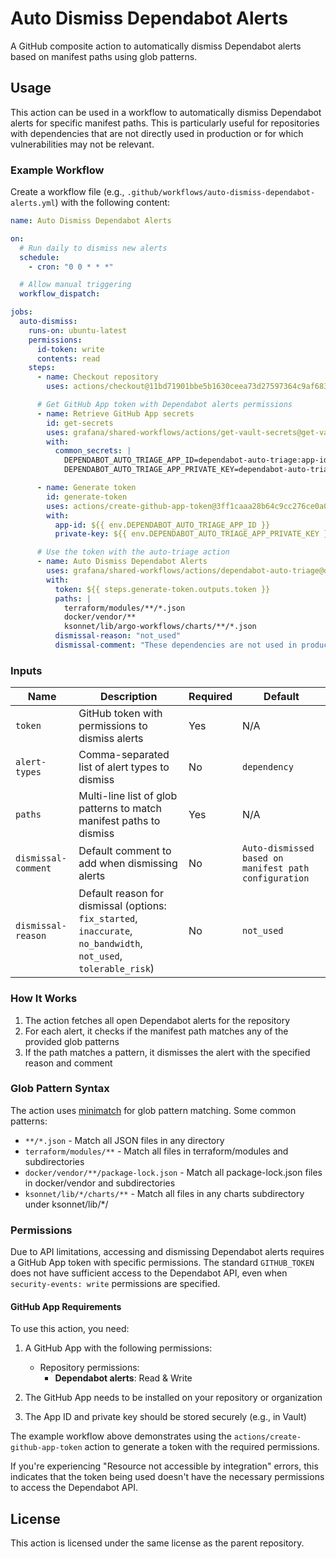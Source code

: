 # Auto Dismiss Dependabot Alerts

A GitHub composite action to automatically dismiss Dependabot alerts based on manifest paths using glob patterns.

## Usage

This action can be used in a workflow to automatically dismiss Dependabot alerts for specific manifest paths. This is particularly useful for repositories with dependencies that are not directly used in production or for which vulnerabilities may not be relevant.

### Example Workflow

Create a workflow file (e.g., `.github/workflows/auto-dismiss-dependabot-alerts.yml`) with the following content:

<!-- x-release-please-start-version -->

```yaml
name: Auto Dismiss Dependabot Alerts

on:
  # Run daily to dismiss new alerts
  schedule:
    - cron: "0 0 * * *"

  # Allow manual triggering
  workflow_dispatch:

jobs:
  auto-dismiss:
    runs-on: ubuntu-latest
    permissions:
      id-token: write
      contents: read
    steps:
      - name: Checkout repository
        uses: actions/checkout@11bd71901bbe5b1630ceea73d27597364c9af683 # v1.0.0

      # Get GitHub App token with Dependabot alerts permissions
      - name: Retrieve GitHub App secrets
        id: get-secrets
        uses: grafana/shared-workflows/actions/get-vault-secrets@get-vault-secrets/v1.0.0
        with:
          common_secrets: |
            DEPENDABOT_AUTO_TRIAGE_APP_ID=dependabot-auto-triage:app-id
            DEPENDABOT_AUTO_TRIAGE_APP_PRIVATE_KEY=dependabot-auto-triage:private-key

      - name: Generate token
        id: generate-token
        uses: actions/create-github-app-token@3ff1caaa28b64c9cc276ce0a02e2ff584f3900c5 # v1.0.0
        with:
          app-id: ${{ env.DEPENDABOT_AUTO_TRIAGE_APP_ID }}
          private-key: ${{ env.DEPENDABOT_AUTO_TRIAGE_APP_PRIVATE_KEY }}

      # Use the token with the auto-triage action
      - name: Auto Dismiss Dependabot Alerts
        uses: grafana/shared-workflows/actions/dependabot-auto-triage@dependabot-auto-triage/v1.0.0
        with:
          token: ${{ steps.generate-token.outputs.token }}
          paths: |
            terraform/modules/**/*.json
            docker/vendor/**
            ksonnet/lib/argo-workflows/charts/**/*.json
          dismissal-reason: "not_used"
          dismissal-comment: "These dependencies are not used in production and pose no risk"
```

<!-- x-release-please-end-version -->

### Inputs

| Name                | Description                                                                                                       | Required | Default                                               |
| ------------------- | ----------------------------------------------------------------------------------------------------------------- | -------- | ----------------------------------------------------- |
| `token`             | GitHub token with permissions to dismiss alerts                                                                   | Yes      | N/A                                                   |
| `alert-types`       | Comma-separated list of alert types to dismiss                                                                    | No       | `dependency`                                          |
| `paths`             | Multi-line list of glob patterns to match manifest paths to dismiss                                               | Yes      | N/A                                                   |
| `dismissal-comment` | Default comment to add when dismissing alerts                                                                     | No       | `Auto-dismissed based on manifest path configuration` |
| `dismissal-reason`  | Default reason for dismissal (options: `fix_started`, `inaccurate`, `no_bandwidth`, `not_used`, `tolerable_risk`) | No       | `not_used`                                            |

### How It Works

1. The action fetches all open Dependabot alerts for the repository
2. For each alert, it checks if the manifest path matches any of the provided glob patterns
3. If the path matches a pattern, it dismisses the alert with the specified reason and comment

### Glob Pattern Syntax

The action uses [minimatch](https://github.com/isaacs/minimatch) for glob pattern matching. Some common patterns:

- `**/*.json` - Match all JSON files in any directory
- `terraform/modules/**` - Match all files in terraform/modules and subdirectories
- `docker/vendor/**/package-lock.json` - Match all package-lock.json files in docker/vendor and subdirectories
- `ksonnet/lib/*/charts/**` - Match all files in any charts subdirectory under ksonnet/lib/\*/

### Permissions

Due to API limitations, accessing and dismissing Dependabot alerts requires a GitHub App token with specific permissions. The standard `GITHUB_TOKEN` does not have sufficient access to the Dependabot API, even when `security-events: write` permissions are specified.

#### GitHub App Requirements

To use this action, you need:

1. A GitHub App with the following permissions:

   - Repository permissions:
     - **Dependabot alerts**: Read & Write

2. The GitHub App needs to be installed on your repository or organization

3. The App ID and private key should be stored securely (e.g., in Vault)

The example workflow above demonstrates using the `actions/create-github-app-token` action to generate a token with the required permissions.

If you're experiencing "Resource not accessible by integration" errors, this indicates that the token being used doesn't have the necessary permissions to access the Dependabot API.

## License

This action is licensed under the same license as the parent repository.
